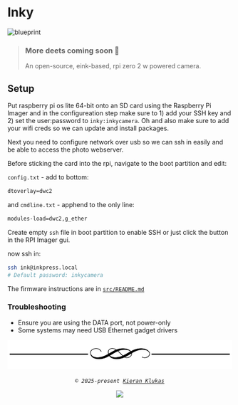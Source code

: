 # Inky

![blueprint](https://raw.githubusercontent.com/taciturnaxolotl/inky/main/.github/images/blueprint.svg)

> ### More deets coming soon 👀  
> An open-source, eink-based, rpi zero 2 w powered camera.

## Setup

Put raspberry pi os lite 64-bit onto an SD card using the Raspberry Pi Imager and in the configureation step make sure to 1) add your SSH key and 2) set the user:password to `inky:inkycamera`. Oh and also make sure to add your wifi creds so we can update and install packages.

Next you need to configure network over usb so we can ssh in easily and be able to access the photo webserver.

Before sticking the card into the rpi, navigate to the boot partition and edit:

`config.txt` - add to bottom:
```txt
dtoverlay=dwc2
```

and `cmdline.txt` - apphend to the only line:
```txt
modules-load=dwc2,g_ether
```

Create empty `ssh` file in boot partition to enable SSH or just click the button in the RPI Imager gui.

now ssh in:
```bash
ssh ink@inkpress.local
# Default password: inkycamera
```

The firmware instructions are in [`src/README.md`](src/README.md)

### Troubleshooting
- Ensure you are using the DATA port, not power-only
- Some systems may need USB Ethernet gadget drivers

<p align="center">
	<img src="https://raw.githubusercontent.com/taciturnaxolotl/carriage/master/.github/images/line-break.svg" />
</p>

<p align="center">
	<i><code>&copy 2025-present <a href="https://github.com/taciturnaxolotl">Kieran Klukas</a></code></i>
</p>

<p align="center">
	<a href="https://github.com/taciturnaxolotl/inky/blob/master/LICENSE.md"><img src="https://img.shields.io/static/v1.svg?style=for-the-badge&label=License&message=MIT&logoColor=d9e0ee&colorA=363a4f&colorB=b7bdf8"/></a>
</p>
